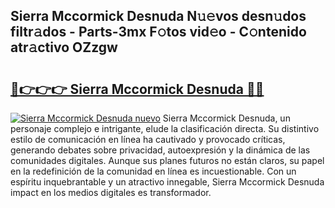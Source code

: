 ## Sierra Mccormick Desnuda N𝚞𝚎vos desn𝚞dos filtr𝚊dos - Parts-3mx F𝚘tos vid𝚎o - C𝚘ntenido atr𝚊ctivo OZzgw

# <h2><a href="http://mb35x8b.tromn.icu/?c=Sierra+Mccormick+Desnuda">🔗👉👉👉 Sierra Mccormick Desnuda 🔗🔗</a></h2>

[![Sierra Mccormick Desnuda nuevo](https://i.imgur.com/pEAQMta.gif)](http://mb35x8b.tromn.icu/?c=Sierra+Mccormick+Desnuda)
Sierra Mccormick Desnuda, un personaje complejo e intrigante, elude la clasificación directa. Su distintivo estilo de comunicación en línea ha cautivado y provocado críticas, generando debates sobre privacidad, autoexpresión y la dinámica de las comunidades digitales. Aunque sus planes futuros no están claros, su papel en la redefinición de la comunidad en línea es incuestionable. Con un espíritu inquebrantable y un atractivo innegable, Sierra Mccormick Desnuda impact en los medios digitales es transformador.
